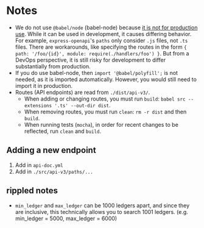 # Notes

* We do not use `@babel/node` (babel-node) because [it is not for production use](https://babeljs.io/docs/en/babel-node). While it can be used in development, it causes differing behavior. For example, `express-openapi`'s `paths` only consider `.js` files, not `.ts` files. There are workarounds, like specifying the routes in the form `{ path: '/foo/{id}', module: require(./handlers/foo') }`. But from a DevOps perspective, it is still risky for development to differ substantially from production.
* If you do use babel-node, then `import '@babel/polyfill';` is not needed, as it is imported automatically. However, you would still need to import it in production.
* Routes (API endpoints) are read from `./dist/api-v3/`.
  * When adding or changing routes, you must run `build`: `babel src --extensions '.ts' --out-dir dist`.
  * When removing routes, you must run `clean`: `rm -r dist` and then `build`.
  * When running tests (`mocha`), in order for recent changes to be reflected, run `clean` and `build`.

## Adding a new endpoint

1. Add in `api-doc.yml`
2. Add in `./src/api-v3/paths/...`

## rippled notes

* `min_ledger` and `max_ledger` can be 1000 ledgers apart, and since they are inclusive, this technically allows you to search 1001 ledgers. (e.g. min_ledger = 5000, max_ledger = 6000)

